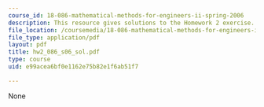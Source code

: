 ```yaml
---
course_id: 18-086-mathematical-methods-for-engineers-ii-spring-2006
description: This resource gives solutions to the Homework 2 exercise.
file_location: /coursemedia/18-086-mathematical-methods-for-engineers-ii-spring-2006/e99acea6bf0e1162e75b82e1f6ab51f7_hw2_086_s06_sol.pdf
file_type: application/pdf
layout: pdf
title: hw2_086_s06_sol.pdf
type: course
uid: e99acea6bf0e1162e75b82e1f6ab51f7

---
```

None